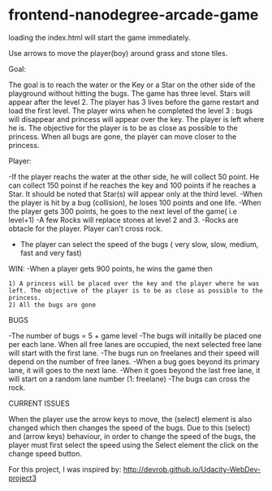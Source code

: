 frontend-nanodegree-arcade-game
===============================

loading the index.html will start the game immediately.

Use arrows to move the player(boy) around grass and stone tiles.

Goal:

The goal is to reach the water or the Key or a Star on the other side of the playground without hitting the bugs. The game has three level. Stars will appear after the  level 2. The player has 3 lives before the game restart and load the  first level.
The player wins when he completed the level 3 : bugs will disappear and princess will appear over the key. The player is left where he is. The objective for the player is to be as close as possible to the princess. When all bugs are gone, the player can move closer to the princess.

Player:

-If the player reachs the water at the other side, he will collect 50 point. He can collect 150 poinst if he reaches the key and 100 points if he reaches a Star.
It should be noted that Star(s) will appear only at the third level.
-When the player is  hit by a bug (collision), he loses 100 points and one life.
-When the player gets 300 points, he goes to the next level of the game( i.e level+1)
-A few Rocks will replace stones at level 2 and 3.
-Rocks are obtacle for the player. Player can't cross rock.

- The player can select the speed of the bugs ( very slow, slow, medium, fast and very fast)

WIN:
-When a player gets 900 points, he wins the game then

	1) A princess will be placed over the key and the player where he was left. The objective of the player is to be as close as possible to the princess.
	2) All the bugs are gone


BUGS

-The number of bugs = 5  +  game level
-The bugs will initailly be placed one per each lane. When all free lanes are occupied, the next selected free lane will start with the first lane.
-The bugs run on freelanes and their speed will depend on the number of free lanes.
-When a bug goes beyond its primary lane, it will goes to the next lane.
-When it goes beyond the last free lane, it will start on a random lane number (1: freelane)
-The bugs can cross the rock.



CURRENT ISSUES

When the player use the arrow keys to move, the (select) element is also changed which then changes the speed of the bugs. Due to this (select) and (arrow keys) behaviour, in order to change the speed of the bugs, the player must first select the speed using the Select element  the click on the change speed button.


For this project, I was inspired by:
http://devrob.github.io/Udacity-WebDev-project3
